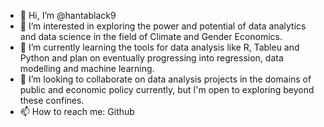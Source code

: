 - 👋 Hi, I’m @hantablack9
- 👀 I’m interested in exploring the power and potential of data analytics and data science in the field of Climate and Gender Economics.
- 🌱 I’m currently learning the tools for data analysis like R, Tableu and Python and plan on eventually progressing into regression, data modelling and machine learning.
- 💞️ I’m looking to collaborate on data analysis projects in the domains of public and economic policy currently, but I'm open to exploring beyond these confines.
- 📫 How to reach me: Github

<!---
hantablack9/hantablack9 is a ✨ special ✨ repository because its `README.md` (this file) appears on your GitHub profile.
You can click the Preview link to take a look at your changes.
--->
